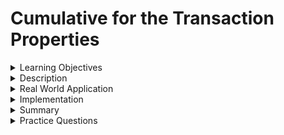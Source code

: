 # Cumulative for the  Transaction Properties
<details><summary>Learning Objectives</summary>

# Learning Objectives for Transaction Properties topic.

### Learning Objectives

- Implementation of the previous transaction properties: ACID
</details>
<details><summary>Description</summary>

# Description

There are four (4) properties of a transaction which define key aspects related to its behavior. They can be remembered using the acronym *ACID* description the previous topic: 
- ***A***tomicity 
- ***C***onsistency
- ***I***solation
- ***D***urability

</details>
<details><summary>Real World Application</summary>

# Real World Application

Please review how each of these properties can affect real-world applications

## Atomicity
A bank transaction of debiting 100$ from ACC1 and crediting it to ACC2  should be atomic, if either of the statements in this transaction fails, the transaction of transferring funds from ACC1 to ACC2 should be failed.

## Consistency
Consider two bank accounts ACC1 and ACC2 with funds of 10000$ and 9000$, which is is total of 19000$, after a transaction of transferring 50$ from ACC2 to ACC1 the funds in ACC1 is 10050$ and ACC2 are 8950$, which means the totals funds in AC1 and ACC2 adds up to 19000, So the funds in ACC1 and ACC2 are consistent before and after the Transaction.

## Isolation
Consider that the user A withdraws $100 and user B withdraws $250 from user ACC1 account, which has a balance of $1,000. Since both A and B draw from ACC1 account, one of the users is required to wait until the other user transaction is completed, avoiding inconsistent data.

## Durability
Any real life changes made to any database like transferring funds, crediting or debiting funds, updating employee details and updating grades of a student, etc are durable. once these transactions are successfully executed, the changes made to the database are permanent even if an unexpected system failure or an error occurs.
</details>
<details><summary>Implementation</summary> 

# Implementation

For the following examples consider a banking application which allows funds to tranfer between accounts.

## Atomicity
Consider transferring 50$ from an account (ACC1) to another account (ACC2) where we check if ACC1 has sufficient funds.

``` sql
START TRANSACTION;
UPDATE TABLE bankaccounts SET funds = funds-50 WHERE account_no= ACC1 AND funds>50;
UPDATE TABLE bankaccounts SET funds = funds+50 WHERE account_no= ACC2;
COMMIT;
```
In the above example debiting 50$ from ACC1 and crediting 50$ to ACC2 is a single transaction. If the entire transaction was not atomic, then it would be possible that our application debits ACC1 but does not credit ACC2 due to some error.


## Consistency
Building off of this example, lets examine ACC1 and ACC2 

``` sql
SELECT * FROM bankaccounts;
```
result:
| account_no | funds   |
|------------|---------|
| ACC1       |  850.00 |
| ACC2       | 1150.00 |

from the above table we can conclude that the sum of funds in ACC1 and ACC2 is 2000$.

Consider a transaction of transfering 150$ funds from ACC2 to ACC1.
``` sql
START TRANSACTION;
UPDATE TABLE bankaccounts SET funds = funds-150 WHERE account_no= ACC2;
UPDATE TABLE bankaccounts SET funds = funds+150 WHERE account_no= ACC1;
COMMIT;
```
``` sql
SELECT * FROM bankaccounts;
```
result:
| account_no | funds   |
|------------|---------|
| ACC1       | 1000.00 |
| ACC2       | 1000.00 |

from the above table it can be observed that the total funds in ACC1 and ACC2 are 2000$, from this we can conclude that the database is consistent before and after the transaction.

## Isolation
Expanding on this code, we take the following steps:

step 1:create a new bank account named ACC3
``` sql
INSERT INTO bankaccounts VALUES("ACC1", 1000);
```
step 2:transaction 1:crediting 1000$ funds to ACC3
```sql 
START TRANSACTION or BEGIN;
UPDATE bankaccounts SET funds=funds+1000 WHERE account_no='ACC3';
COMMIT;
```
step 3: transaction 2: transfering 100$ from ACC2 to ACC1.
```sql
START TRANSACTION or BEGIN;
UPDATE bankaccounts SET funds=funds-100 WHERE account_no='ACC2';
UPDATE bankaccounts SET funds=funds+100 WHERE account_no='ACC1';
COMMIT;
```
in the above example, transaction 1 and transaction 2 are concurrent, as we are effecting different accounts with each update statement.

## Durability
Now, if we examine our database:

``` sql 
SELECT * FROM banckaccounts;
```
| account_no | funds   |
|------------|---------|
| ACC1       | 1100.00 |
| ACC2       |  900.00 |
| ACC3       | 1000.00 |



```sql
START TRANSACTION or BEGIN;
UPDATE bankaccounts SET funds=funds+100 WHERE account_no='ACC3';
COMMIT;
```
``` sql 
SELECT * FROM banckaccounts;
```
| account_no | funds   |
|------------|---------|
| ACC1       | 1100.00 |
| ACC2       |  900.00 |
| ACC3       | 1100.00 |

from the above example, it can be observed that the results of the transaction, which is crediting 100$ to ACC3 are successfully updated into the database.
</details>
<details><summary>Summary</summary> 

# Summary

- atomicity is combining all statements into a single unit.
  - if a database crashes for some reason, atomicity makes sure that the entire transaction is rolled back and partial results are not updated in the database
- Consistency is important to maintain data integrity, a database should consistent before and after a transaction.
  - All inconsistent data is removed, and all transactions that might cause inconsistency are aborted and an error is created or transcribed into an error log.
- Isolation is a property that guarantees the individuality of each transaction, and prevents them from being affected from other transactions. 
  - It ensures that transactions are securely and independently processed at the same time without interference, but it does not ensure the order of transactions.
- In DBMS, durability ensures that the data changes caused by the successful execution of a transaction become permanent in the database. 
  - The durability of the data is so permanent that even if the system fails or leads to a crash, the database still survives and the changes of a transaction are updated in the database.
- The ACID property of DBMS plays a vital role in maintaining the consistency and availability of data in the database.
</details>
<details><summary>Practice Questions</summary>

[Practice Questions](./Quiz.gift)</details>

